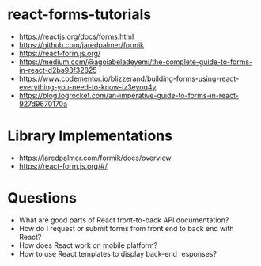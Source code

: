 # react-forms-tutorials

+ https://reactjs.org/docs/forms.html
+ https://github.com/jaredpalmer/formik
+ https://react-form.js.org/
+ https://medium.com/@agoiabeladeyemi/the-complete-guide-to-forms-in-react-d2ba93f32825
+ https://www.codementor.io/blizzerand/building-forms-using-react-everything-you-need-to-know-iz3eyoq4y
+ https://blog.logrocket.com/an-imperative-guide-to-forms-in-react-927d9670170a

# Library Implementations
+  https://jaredpalmer.com/formik/docs/overview
+  https://react-form.js.org/#/

# Questions

+ What are good parts of React front-to-back API documentation?
+ How do I request or submit forms from front end to back end with React?
+ How does React work on mobile platform?
+ How to use React templates to display back-end responses?
